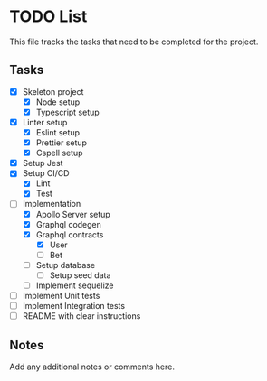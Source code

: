 # TODO List

This file tracks the tasks that need to be completed for the project.

## Tasks

- [x] Skeleton project
  - [x] Node setup
  - [x] Typescript setup
- [x] Linter setup
  - [x] Eslint setup
  - [x] Prettier setup
  - [x] Cspell setup
- [x] Setup Jest
- [x] Setup CI/CD
  - [x] Lint
  - [x] Test
- [ ] Implementation
  - [x] Apollo Server setup
  - [x] Graphql codegen
  - [x] Graphql contracts
    - [x] User
    - [ ] Bet
  - [ ] Setup database
    - [ ] Setup seed data
  - [ ] Implement sequelize
- [ ] Implement Unit tests
- [ ] Implement Integration tests
- [ ] README with clear instructions

## Notes

Add any additional notes or comments here.

